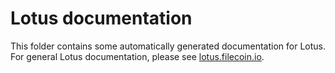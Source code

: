 # Lotus documentation

This folder contains some automatically generated documentation for Lotus. For general Lotus documentation, please see [lotus.filecoin.io](https://lotus.filecoin.io).
